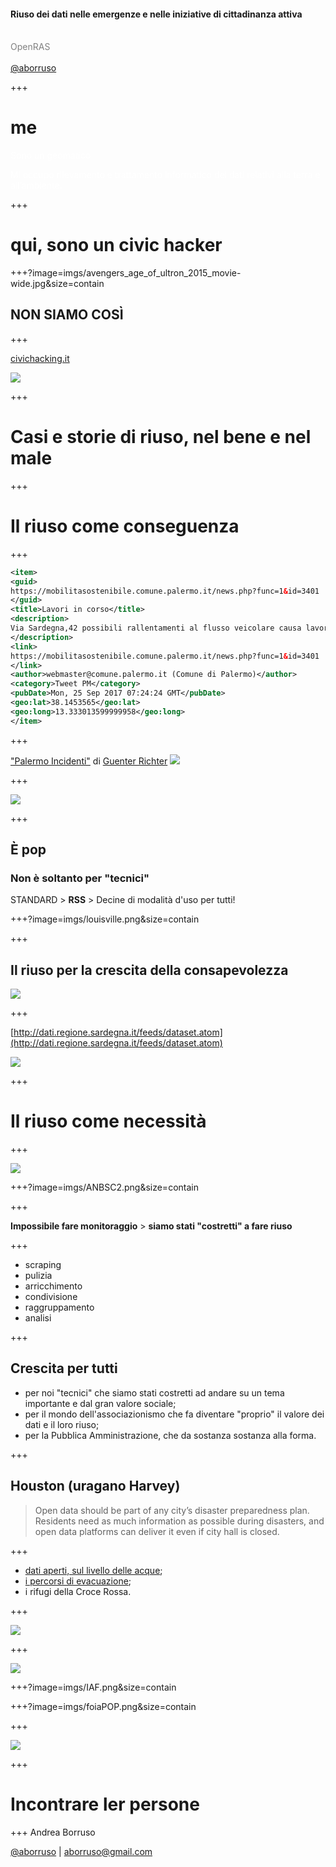 #### Riuso dei dati nelle emergenze e nelle iniziative di cittadinanza attiva
<br>
<span style="color:gray">OpenRAS</span>
<br>
<span style="color:gray"></span>
<br>
<span style="color:gray"><a href="https://twitter.com/aborruso" target="_blank">@aborruso</a></span>

+++

# me

<span style="color:white">Sono un geomatico</span>

<span style="color:white">Mi occupo rilevamento e trattamento informatico
dei dati relativi alla terra e all’ambiente.</span>

+++

# qui, sono un civic hacker

+++?image=imgs/avengers_age_of_ultron_2015_movie-wide.jpg&size=contain

## NON SIAMO COSÌ

+++

[civichacking.it](http://civichacking.it)

![](./imgs/civicHacking.png)

+++

# Casi e storie di riuso, nel bene e nel male

+++

# Il riuso come conseguenza

+++

```XML
<item>
<guid>
https://mobilitasostenibile.comune.palermo.it/news.php?func=1&id=3401
</guid>
<title>Lavori in corso</title>
<description>
Via Sardegna,42 possibili rallentamenti al flusso veicolare causa lavori urgenti di costruzione nuovo allaccio fognario.
</description>
<link>
https://mobilitasostenibile.comune.palermo.it/news.php?func=1&id=3401
</link>
<author>webmaster@comune.palermo.it (Comune di Palermo)</author>
<category>Tweet PM</category>
<pubDate>Mon, 25 Sep 2017 07:24:24 GMT</pubDate>
<geo:lat>38.1453565</geo:lat>
<geo:long>13.333013599999958</geo:long>
</item>
```
+++

["Palermo Incidenti"](https://goo.gl/gpFujg) di [Guenter Richter](https://mobile.twitter.com/grichter)
![](./imgs/incidenti.png)

+++

![](./imgs/telegram.jpg)

+++

## È pop

### Non è soltanto per "tecnici"

STANDARD > **RSS** > Decine di modalità d'uso per tutti!

+++?image=imgs/louisville.png&size=contain

+++

## Il riuso per la crescita della **consapevolezza**

![](./imgs/iftttTwitter.png)

+++

[http://dati.regione.sardegna.it/feeds/dataset.atom](http://dati.regione.sardegna.it/feeds/dataset.atom)

![](./imgs/feedRSSRegioneSardegna.png)

+++

# Il riuso come necessità

+++

![](./imgs/ANBSC.png)

+++?image=imgs/ANBSC2.png&size=contain

+++

**Impossibile fare monitoraggio** > **siamo stati "costretti" a fare riuso**

+++

- scraping
- pulizia
- arricchimento
- condivisione
- raggruppamento
- analisi

+++

## Crescita per tutti

- per noi "tecnici" che siamo stati costretti ad andare su un tema importante e dal gran valore sociale;
- per il mondo dell'associazionismo che fa diventare "proprio" il valore dei dati e il loro riuso;
- per la Pubblica Amministrazione, che da sostanza sostanza alla forma.

+++

## Houston (uragano Harvey)

> Open data should be part of any city’s disaster preparedness plan. Residents need as much information as possible during disasters, and open data platforms can deliver it even if city hall is closed.

+++

- [dati aperti, sul livello delle acque](https://www.harriscountyfws.org);
- [i percorsi di evacuazione](http://statescoop.com/in-the-wake-of-hurricane-harvey-technologists-grab-data-to-lend-a-hand);
- i rifugi della Croce Rossa.

+++

![](./imgs/tci.png)

+++

![](./imgs/tci2.png)

+++?image=imgs/IAF.png&size=contain

+++?image=imgs/foiaPOP.png&size=contain

+++

![](./imgs/arpaCalabria.png)

+++

# Incontrare ler persone

+++
Andrea Borruso

[@aborruso](https://twitter.com/aborruso) | [aborruso@gmail.com](mailto:aborruso@gmail.com)